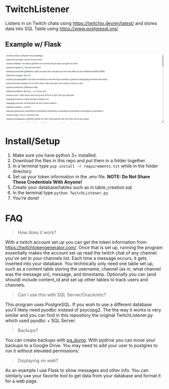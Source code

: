 # TwitchListener
Listens in on Twitch chats using https://twitchio.dev/en/latest/ and stores data into SQL Table using https://www.postgresql.org/. 

## Example w/ Flask
![Basic Example](https://github.com/Poxxy/TwitchListener/blob/main/example1.png?raw=true)

# Install/Setup

1. Make sure you have python 3+ installed.
2. Download the files in this repo and put them in a folder together.
3. In a terminal type ``pip install -r requirements.txt`` while in the folder directory.
4. Set up your token information in the .env file. **NOTE: Do Not Share These Credentials With Anyone!**
5. Create your database/tables such as in table_creation.sql
6. In the terminal type `python TwitchListener.py`
7. You're done!

# FAQ

> How does it work? 

With a twitch account set up you can get the token information from https://twitchtokengenerator.com/. Once that is set up, running the program essentially makes the account set up read the twitch chat of any channel you've set in your channels list. Each time a message occurs, it gets inserted into your database. You technically only need one table set up, such as a content table storing the username, channel (as in, what channel was the message on), message, and timestamp. Optionally you can (and should) include content_id and set up other tables to track users and channels. 

> Can I use this with SQL Server/Oracle/etc?

This program uses PostgreSQL. If you wish to use a different database you'll likely need pyodbc instead of psycopg2. The the way it works is very similar and you can find in this repository the original TwitchListener.py which used pyodbc + SQL Server. 

> Backups?

You can create backups with [pg_dump](https://www.postgresql.org/docs/9.1/backup-dump.html). With pydrive you can move your backups to a Google Drive. You may need to add your user to postgres to run it without elevated permissions.

> Displaying on web?

As an example I use Flask to show messages and other info. You can similarly use your favorite tool to get data from your database and format it for a web page.
